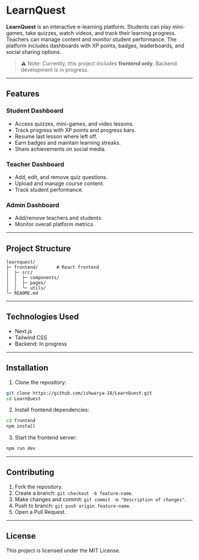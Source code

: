 # LearnQuest

**LearnQuest** is an interactive e-learning platform.
Students can play mini-games, take quizzes, watch videos, and track their learning progress. Teachers can manage content and monitor student performance. The platform includes dashboards with XP points, badges, leaderboards, and social sharing options.

> ⚠️ Note: Currently, this project includes **frontend only**. Backend development is in progress.

---

## Features

### Student Dashboard

* Access quizzes, mini-games, and video lessons.
* Track progress with XP points and progress bars.
* Resume last lesson where left off.
* Earn badges and maintain learning streaks.
* Share achievements on social media.

### Teacher Dashboard

* Add, edit, and remove quiz questions.
* Upload and manage course content.
* Track student performance.

### Admin Dashboard

* Add/remove teachers and students.
* Monitor overall platform metrics.

---

## Project Structure

```
learnquest/
├─ frontend/       # React frontend
│  ├─ src/
│  │  ├─ components/
│  │  ├─ pages/
│  │  └─ utils/
└─ README.md
```

---

## Technologies Used

* Next.js
* Tailwind CSS
* Backend: In progress

---

## Installation

1. Clone the repository:

```bash
git clone https://github.com/ishwarya-18/LearnQuest.git
cd LearnQuest
```

2. Install frontend dependencies:

```bash
cd frontend
npm install
```

3. Start the frontend server:

```bash
npm run dev
```

---

## Contributing

1. Fork the repository.
2. Create a branch: `git checkout -b feature-name`.
3. Make changes and commit: `git commit -m "Description of changes"`.
4. Push to branch: `git push origin feature-name`.
5. Open a Pull Request.

---

## License

This project is licensed under the MIT License.

